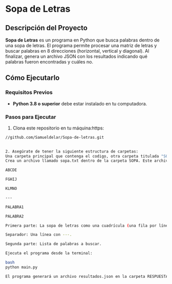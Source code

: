 # Sopa de Letras

## Descripción del Proyecto
**Sopa de Letras** es un programa en Python que busca palabras dentro de una sopa de letras. El programa permite procesar una matriz de letras y buscar palabras en 8 direcciones (horizontal, vertical y diagonal). Al finalizar, genera un archivo JSON con los resultados indicando qué palabras fueron encontradas y cuáles no.

## Cómo Ejecutarlo

### Requisitos Previos
- **Python 3.8 o superior** debe estar instalado en tu computadora.

### Pasos para Ejecutar
1. Clona este repositorio en tu máquina:https:
  ```bash
//github.com/Samueldelar/Sopa-de-letras.git

   
2. Asegúrate de tener la siguiente estructura de carpetas:
Una carpeta principal que contenga el codigo, otra carpeta titulada "SOPA" y otra carpeta vacia titulada "RESPUESTA"
Crea un archivo llamado sopa.txt dentro de la carpeta SOPA. Este archivo debe tener el siguiente formato:

ABCDE

FGHIJ

KLMNO

---

PALABRA1

PALABRA2

Primera parte: La sopa de letras como una cuadrícula (una fila por línea).

Separador: Una línea con ---.

Segunda parte: Lista de palabras a buscar.

Ejecuta el programa desde la terminal:

bash
python main.py

El programa generará un archivo resultados.json en la carpeta RESPUESTA con el reporte de búsqueda.

